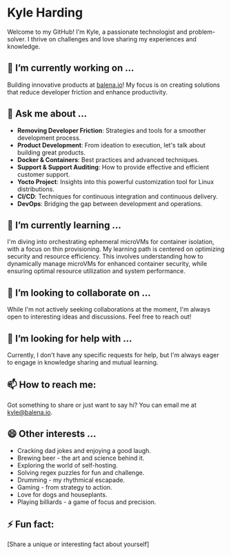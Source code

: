 # Kyle Harding

Welcome to my GitHub! I'm Kyle, a passionate technologist and problem-solver. I thrive on challenges and love sharing my experiences and knowledge.

## 🔭 I’m currently working on ...

Building innovative products at [balena.io](https://balena.io)! My focus is on creating solutions that reduce developer friction and enhance productivity.

## 💬 Ask me about ...

- **Removing Developer Friction**: Strategies and tools for a smoother development process.
- **Product Development**: From ideation to execution, let's talk about building great products.
- **Docker & Containers**: Best practices and advanced techniques.
- **Support & Support Auditing**: How to provide effective and efficient customer support.
- **Yocto Project**: Insights into this powerful customization tool for Linux distributions.
- **CI/CD**: Techniques for continuous integration and continuous delivery.
- **DevOps**: Bridging the gap between development and operations.

## 🌱 I’m currently learning ...

I'm diving into orchestrating ephemeral microVMs for container isolation, with a focus on thin provisioning. My learning path is centered on optimizing security and resource efficiency. This involves understanding how to dynamically manage microVMs for enhanced container security, while ensuring optimal resource utilization and system performance.

## 👯 I’m looking to collaborate on ...

While I'm not actively seeking collaborations at the moment, I'm always open to interesting ideas and discussions. Feel free to reach out!

## 🤔 I’m looking for help with ...

Currently, I don't have any specific requests for help, but I'm always eager to engage in knowledge sharing and mutual learning.

## 📫 How to reach me:

Got something to share or just want to say hi? You can email me at [kyle@balena.io](mailto:kyle@balena.io).

## 😄 Other interests ...

- Cracking dad jokes and enjoying a good laugh.
- Brewing beer - the art and science behind it.
- Exploring the world of self-hosting.
- Solving regex puzzles for fun and challenge.
- Drumming - my rhythmical escapade.
- Gaming - from strategy to action.
- Love for dogs and houseplants.
- Playing billiards - a game of focus and precision.

## ⚡ Fun fact:

[Share a unique or interesting fact about yourself]
